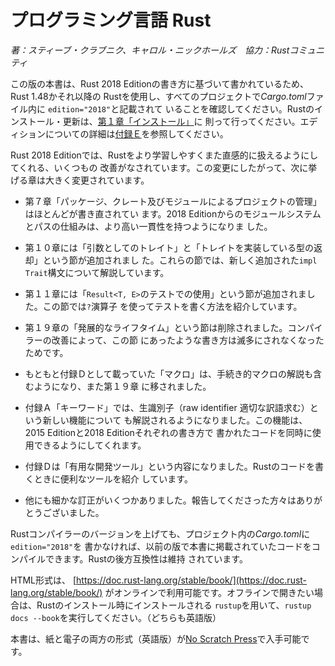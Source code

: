 <!--
# The Rust Programming Language
-->
# プログラミング言語 Rust

<!--
*by Steve Klabnik and Carol Nichols, with contributions from the Rust Community*
-->
*著：スティーブ・クラブニク、キャロル・ニックホールズ　協力：Rustコミュニティ*

<!--
This version of the text assumes you’re using Rust 1.48 or later with
`edition="2018"` in *Cargo.toml* of all projects to use Rust 2018 Edition
idioms. See the [“Installation” section of Chapter 1][install] to install or
update Rust, and see the new [Appendix E][editions]for information on editions.
-->
この版の本書は、Rust 2018 Editionの書き方に基づいて書かれているため、Rust 1.48かそれ以降の
Rustを使用し、すべてのプロジェクトで*Cargo.toml*ファイル内に `edition="2018"`と記載されて
いることを確認してください。Rustのインストール・更新は、[第１章「インストール」][install]に
則って行ってください。エディションについての詳細は[付録Ｅ][editions]を参照してください。

<!--
The 2018 Edition of the Rust language includes a number of improvements that
make Rust more ergonomic and easier to learn. This iteration of the book
contains a number of changes to reflect those improvements:
-->
Rust 2018 Editionでは、Rustをより学習しやすくまた直感的に扱えるようにしてくれる、いくつもの
改善がなされています。この変更にしたがって、次に挙げる章は大きく変更されています。

<!--
- Chapter 7, “Managing Growing Projects with Packages, Crates, and Modules,”
  has been mostly rewritten. The module system and the way paths work in the
  2018 Edition were made more consistent.
-->
- 第７章「パッケージ、クレート及びモジュールによるプロジェクトの管理」はほとんどが書き直されてい
  ます。2018 Editionからのモジュールシステムとパスの仕組みは、より高い一貫性を持つようになりま
  した。

<!--
- Chapter 10 has new sections titled “Traits as Parameters” and “Returning
  Types that Implement Traits” that explain the new `impl Trait` syntax.
-->
- 第１０章には「引数としてのトレイト」と「トレイトを実装している型の返却」という節が追加されまし
  た。これらの節では、新しく追加された`impl Trait`構文について解説しています。

<!--
- Chapter 11 has a new section titled “Using `Result<T, E>` in Tests” that
  shows how to write tests that use the `?` operator.
-->
- 第１１章には「`Result<T, E>`のテストでの使用」という節が追加されました。この節では`?`演算子
  を使ってテストを書く方法を紹介しています。

<!--
- The “Advanced Lifetimes” section in Chapter 19 was removed because compiler
  improvements have made the constructs in that section even rarer.
-->
- 第１９章の「発展的なライフタイム」という節は削除されました。コンパイラーの改善によって、この節
  にあったような書き方は滅多にされなくなったためです。

<!--
- The previous Appendix D, “Macros,” has been expanded to include procedural
  macros and was moved to the “Macros” section in Chapter 19.
-->
- もともと付録Ｄとして載っていた「マクロ」は、手続き的マクロの解説も含むようになり、また第１９章
  に移されました。

<!--
- Appendix A, “Keywords,” also explains the new raw identifiers feature that
  enables code written in the 2015 Edition and the 2018 Edition to interoperate.
-->
- 付録Ａ「キーワード」では、生識別子（raw identifier 適切な訳語求む）という新しい機能について
  も解説されるようになりました。この機能は、2015 Editionと2018 Editionそれぞれの書き方で
  書かれたコードを同時に使用できるようにしてくれます。

<!--
- Appendix D is now titled “Useful Development Tools” and covers recently
  released tools that help you write Rust code.
-->
- 付録Ｄは「有用な開発ツール」という内容になりました。Rustのコードを書くときに便利なツールを紹介
  しています。

<!--
- We fixed a number of small errors and imprecise wording throughout the book.
  Thank you to the readers who reported them!
-->
- 他にも細かな訂正がいくつかありました。報告してくださった方々はありがとうございました。

<!--
Note that any code in earlier iterations of *The Rust Programming Language*
that compiled will continue to compile without `edition="2018"` in the
project’s *Cargo.toml*, even as you update the Rust compiler version you’re
using. That’s Rust’s backward compatibility guarantees at work!
-->
Rustコンパイラーのバージョンを上げても、プロジェクト内の*Cargo.toml*に`edition="2018"`を
書かなければ、以前の版で本書に掲載されていたコードをコンパイルできます。Rustの後方互換性は維持
されています。

<!--
The HTML format is available online at
[https://doc.rust-lang.org/stable/book/](https://doc.rust-lang.org/stable/book/)
and offline with installations of Rust made with `rustup`; run `rustup docs
--book` to open.
-->
HTML形式は、
[https://doc.rust-lang.org/stable/book/](https://doc.rust-lang.org/stable/book/)
がオンラインで利用可能です。オフラインで開きたい場合は、Rustのインストール時にインストールされる
`rustup`を用いて、`rustup docs --book`を実行してください。（どちらも英語版）

<!--
This text is available in [paperback and ebook format from No Starch
Press][nsprust].
-->
本書は、紙と電子の両方の形式（英語版）が[No Scratch Press][nsprust]で入手可能です。

[install]: ch01-01-installation.html
[editions]: appendix-05-editions.html
[nsprust]: https://nostarch.com/rust

